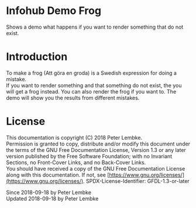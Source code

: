 # Infohub Demo Frog
Shows a demo what happens if you want to render something that do not exist.  

# Introduction
To make a frog (Att göra en groda) is a Swedish expression for doing a mistake.  
If you want to render something and that something do not exist, the you will get a frog instead. You can also render the frog if you want to.
The demo will show you the results from different mistakes.  

# License
This documentation is copyright (C) 2018 Peter Lembke.  
Permission is granted to copy, distribute and/or modify this document under the terms of the GNU Free Documentation License, Version 1.3 or any later version published by the Free Software Foundation; with no Invariant Sections, no Front-Cover Links, and no Back-Cover Links.  
You should have received a copy of the GNU Free Documentation License along with this documentation. If not, see [https://www.gnu.org/licenses/](https://www.gnu.org/licenses/).  SPDX-License-Identifier: GFDL-1.3-or-later  

Since 2018-09-18 by Peter Lembke  
Updated 2018-09-18 by Peter Lembke  
